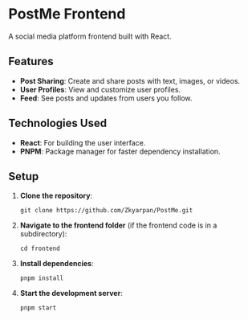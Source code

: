 # PostMe Frontend

A social media platform frontend built with React.

## Features
- **Post Sharing**: Create and share posts with text, images, or videos.
- **User Profiles**: View and customize user profiles.
- **Feed**: See posts and updates from users you follow.

## Technologies Used
- **React**: For building the user interface.
- **PNPM**: Package manager for faster dependency installation.

## Setup

1. **Clone the repository**:
   ```
   git clone https://github.com/Zkyarpan/PostMe.git
   ```

2. **Navigate to the frontend folder** (if the frontend code is in a subdirectory):
   ```
   cd frontend
   ```

3. **Install dependencies**:
   ```
   pnpm install
   ```

4. **Start the development server**:
   ```
   pnpm start
   ```


